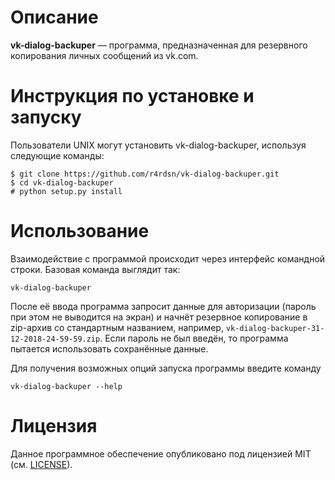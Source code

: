 # Описание
**vk-dialog-backuper** — программа, предназначенная для резервного копирования личных сообщений из vk.com.


# Инструкция по установке и запуску
Пользователи UNIX могут установить vk-dialog-backuper, используя следующие команды: 

    $ git clone https://github.com/r4rdsn/vk-dialog-backuper.git
    $ cd vk-dialog-backuper
    # python setup.py install


# Использование
Взаимодействие с программой происходит через интерфейс командной строки. Базовая команда выглядит так:  

    vk-dialog-backuper

После её ввода программа запросит данные для авторизации (пароль при этом не выводится на экран) и начнёт резервное копирование в zip-архив со стандартным названием, например, ```vk-dialog-backuper-31-12-2018-24-59-59.zip```. Если пароль не был введён, то программа пытается использовать сохранённые данные.  

Для получения возможных опций запуска программы введите команду

    vk-dialog-backuper --help


# Лицензия
Данное программное обеспечение опубликовано под лицензией MIT (см. [LICENSE](https://raw.github.com/r4rdsn/vk-dialog-backuper/master/LICENSE)).
